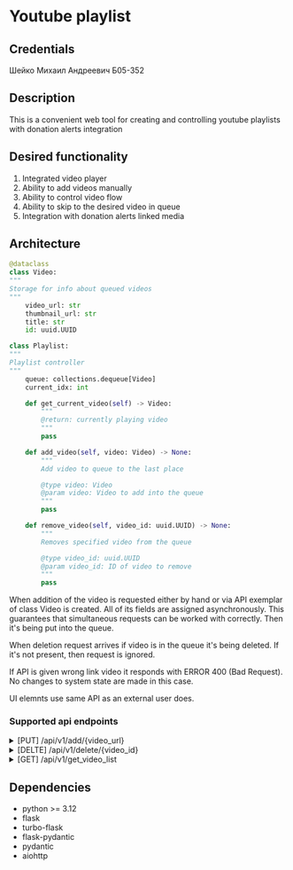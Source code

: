 # Youtube playlist

## Credentials

Шейко Михаил Андреевич Б05-352

## Description

This is a convenient web tool for creating and controlling youtube playlists with donation alerts integration

## Desired functionality

1) Integrated video player
1) Ability to add videos manually
2) Ability to control video flow
3) Ability to skip to the desired video in queue
4) Integration with donation alerts linked media

## Architecture

```python
@dataclass
class Video:
"""
Storage for info about queued videos
"""
	video_url: str
	thumbnail_url: str
	title: str
	id: uuid.UUID

class Playlist:
"""
Playlist controller
"""
	queue: collections.dequeue[Video]
	current_idx: int

	def get_current_video(self) -> Video:
		"""
		@return: currently playing video
		"""
		pass

	def add_video(self, video: Video) -> None:
		"""
		Add video to queue to the last place

		@type video: Video
		@param video: Video to add into the queue
		"""
		pass

	def remove_video(self, video_id: uuid.UUID) -> None:
		"""
		Removes specified video from the queue

		@type video_id: uuid.UUID
		@param video_id: ID of video to remove
		"""
		pass
```

When addition of the video is requested either by hand or via API exemplar of class Video is created. All of its fields are assigned asynchronously. This guarantees that simultaneous requests can be worked with correctly. Then it's being put into the queue.

When deletion request arrives if video is in the queue it's being deleted. If it's not present, then request is ignored.

If API is given wrong link video it responds with ERROR 400 (Bad Request). No changes to system state are made in this case.

UI elemnts use same API as an external user does.

### Supported api endpoints

<details>
<summary>[PUT] /api/v1/add/{video_url}</summary>
Add video to the queue by its url
</details>
<details>
<summary>[DELTE] /api/v1/delete/{video_id}</summary>
Delete video by its id
</details>
<details>
<summary>[GET] /api/v1/get_video_list</summary>
Get list of links and titles to videos in queue, including last 5 played videos
</details>

## Dependencies

- python >= 3.12
- flask
- turbo-flask
- flask-pydantic
- pydantic
- aiohttp
